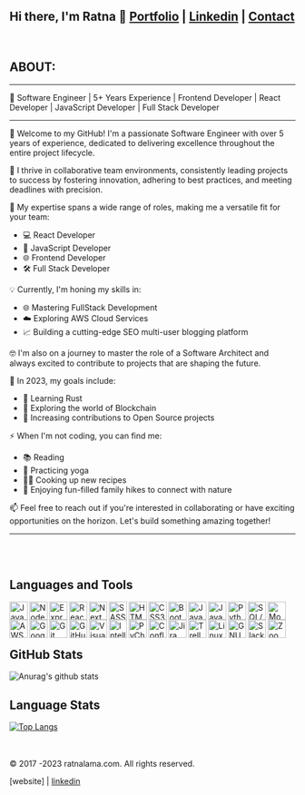 ## Hi there, I'm Ratna 👋 [Portfolio] | [Linkedin] | [Contact]

<br />

## ABOUT:

---

🚀 Software Engineer | 5+ Years Experience | Frontend Developer | React Developer | JavaScript Developer | Full Stack Developer

---

👋 Welcome to my GitHub! I'm a passionate Software Engineer with over 5 years of experience, dedicated to delivering excellence throughout the entire project lifecycle.

💼 I thrive in collaborative team environments, consistently leading projects to success by fostering innovation, adhering to best practices, and meeting deadlines with precision.

🎯 My expertise spans a wide range of roles, making me a versatile fit for your team:
   - 💻 React Developer
   - 🚀 JavaScript Developer
   - 🌐 Frontend Developer
   - 🛠️ Full Stack Developer

💡 Currently, I'm honing my skills in:
   - 🌐 Mastering FullStack Development
   - ☁️ Exploring AWS Cloud Services
   - 📈 Building a cutting-edge SEO multi-user blogging platform

🤓 I'm also on a journey to master the role of a Software Architect and always excited to contribute to projects that are shaping the future.

🚀 In 2023, my goals include:
   - 🦀 Learning Rust
   - 🔗 Exploring the world of Blockchain
   - 🌱 Increasing contributions to Open Source projects

⚡ When I'm not coding, you can find me:
   - 📚 Reading
   - 🧘 Practicing yoga
   - 👨‍🍳 Cooking up new recipes
   - 🌳 Enjoying fun-filled family hikes to connect with nature

📫 Feel free to reach out if you're interested in collaborating or have exciting opportunities on the horizon. Let's build something amazing together!

---

<br /> <br />

## Languages and Tools

<img align="left" alt="JavaScript" height="32" width="32" src="https://cdn.jsdelivr.net/npm/simple-icons@v4/icons/javascript.svg" />
<img align="left" alt="NodeJS" height="32" width="32" src="https://cdn.jsdelivr.net/npm/simple-icons@v4/icons/node-dot-js.svg" />
<img align="left" alt="Express" height="32" width="32" src="https://cdn.jsdelivr.net/npm/simple-icons@v4/icons/express.svg" />
<img align="left" alt="React" height="32" width="32" src="https://cdn.jsdelivr.net/npm/simple-icons@v4/icons/react.svg" />
<img align="left" alt="NextJs" height="32" width="32" src="https://cdn.jsdelivr.net/npm/simple-icons@v4/icons/next-dot-js.svg" />
<img align="left" alt="SASS/SCSS" height="32" width="32" src="https://cdn.jsdelivr.net/npm/simple-icons@v4/icons/sass.svg" />
<img align="left" alt="HTML5" height="32" width="32" src="https://cdn.jsdelivr.net/npm/simple-icons@v4/icons/html5.svg" />
<img align="left" alt="CSS3" height="32" width="32" src="https://cdn.jsdelivr.net/npm/simple-icons@v4/icons/css3.svg" />
<img align="left" alt="Bootstrap" height="32" width="32" src="https://cdn.jsdelivr.net/npm/simple-icons@v4/icons/bootstrap.svg" />
<img align="left" alt="Java" height="32" width="32" src="https://cdn.jsdelivr.net/npm/simple-icons@v4/icons/java.svg" />
<img align="left" alt="Java Spring Boot" height="32" width="32" src="https://cdn.jsdelivr.net/npm/simple-icons@v4/icons/spring.svg" />
<img align="left" alt="Python" height="32" width="32" src="https://cdn.jsdelivr.net/npm/simple-icons@v4/icons/python.svg" />
<img align="left" alt="SQL/MySQL" height="32" width="32" src="https://cdn.jsdelivr.net/npm/simple-icons@v4/icons/mysql.svg" />
<img align="left" alt="MongoDB" height="32" width="32" src="https://cdn.jsdelivr.net/npm/simple-icons@v4/icons/mongodb.svg" />
<img align="left" alt="AWS" height="32" width="32" src="https://cdn.jsdelivr.net/npm/simple-icons@v4/icons/amazonaws.svg" />
<img align="left" alt="Google Cloud Platform" height="32" width="32" src="https://cdn.jsdelivr.net/npm/simple-icons@v4/icons/googlecloud.svg" />
<img align="left" alt="Git" height="32" width="32" src="https://cdn.jsdelivr.net/npm/simple-icons@v4/icons/git.svg" />
<img align="left" alt="GitHub" height="32" width="32" src="https://cdn.jsdelivr.net/npm/simple-icons@v4/icons/github.svg" />
<img align="left" alt="VisualStudioCode" height="32" width="32" src="https://cdn.jsdelivr.net/npm/simple-icons@v4/icons/visualstudiocode.svg" />
<img align="left" alt="IntelliJIdea" height="32" width="32" src="https://cdn.jsdelivr.net/npm/simple-icons@v4/icons/intellijidea.svg" />
<img align="left" alt="PyCharm" height="32" width="32" src="https://cdn.jsdelivr.net/npm/simple-icons@v4/icons/pycharm.svg" />
<img align="left" alt="Confluence" height="32" width="32" src="https://cdn.jsdelivr.net/npm/simple-icons@v4/icons/confluence.svg" />
<img align="left" alt="Jira" height="32" width="32" src="https://cdn.jsdelivr.net/npm/simple-icons@v4/icons/jira.svg" />
<img align="left" alt="Trello" height="32" width="32" src="https://cdn.jsdelivr.net/npm/simple-icons@v4/icons/trello.svg" />
<img align="left" alt="Linux" height="32" width="32" src="https://cdn.jsdelivr.net/npm/simple-icons@v4/icons/linux.svg" />
<img align="left" alt="GNU Bash" height="32" width="32" src="https://cdn.jsdelivr.net/npm/simple-icons@v4/icons/gnubash.svg" />
<img align="left" alt="Slack" height="32" width="32" src="https://cdn.jsdelivr.net/npm/simple-icons@v4/icons/slack.svg" />
<img align="left" alt="Zoom" height="32" width="32" src="https://cdn.jsdelivr.net/npm/simple-icons@v4/icons/zoom.svg" />

<br /><br /><br />

## GitHub Stats

![Anurag's github stats](https://github-readme-stats.vercel.app/api?username=rlama7&show_icons=true&theme=tokyonight&count_private=true&show_icons=true)

## Language Stats

[![Top Langs](https://github-readme-stats.vercel.app/api/top-langs/?username=rlama7&langs_count=10&layout=compact)](https://github.com/anuraghazra/github-readme-stats)

<!-- ## Footer -->

<br /><br	/>
© 2017 -2023 ratnalama.com. All rights reserved.
<br />

[website] | [linkedin]


<!-- LINKs -->

[Portfolio]: https://ratnalama.com
[Linkedin]: https://www.linkedin.com/in/ratna-lama/
[Contact]: https://ratnalama.com/#contact

